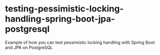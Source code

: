 # testing-pessimistic-locking-handling-spring-boot-jpa-postgresql
Example of how you can test pessimistic locking handling with Spring Boot and JPA on PostgreSQL
